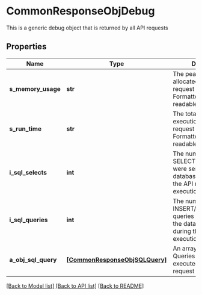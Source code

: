 # CommonResponseObjDebug

This is a generic debug object that is returned by all API requests

## Properties
Name | Type | Description | Notes
------------ | ------------- | ------------- | -------------
**s_memory_usage** | **str** | The peak memory allocated during the API request execution. Formatted as a human readable string | 
**s_run_time** | **str** | The total server execution time of the API request execution. Formatted as a human readable string | 
**i_sql_selects** | **int** | The number of SQL SELECT queries that were sent to the database server during the API request execution | 
**i_sql_queries** | **int** | The number of SQL INSERT/UPDATE/DELETE queries that were sent to the database server during the API request execution | 
**a_obj_sql_query** | [**[CommonResponseObjSQLQuery]**](CommonResponseObjSQLQuery.md) | An array of the SQL Queries that were executed during the API request execution | 

[[Back to Model list]](../README.md#documentation-for-models) [[Back to API list]](../README.md#documentation-for-api-endpoints) [[Back to README]](../README.md)


